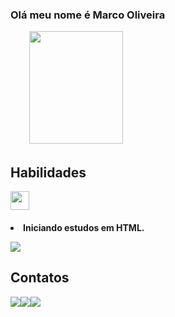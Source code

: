 <h3 p align="left">
Olá meu nome é Marco Oliveira </h3>
 <p align="left"> ﾠﾠ
<img src="https://cdn.discordapp.com/attachments/435514046192812045/1064720779817779200/1673919597333.jpg" width="150" height="180">

## Habilidades
<img src="https://cdn.jsdelivr.net/gh/devicons/devicon/icons/html5/html5-plain-wordmark.svg" width="30"> </h5>
<h4>
<li>Iniciando estudos em HTML.
 <p align="left">
<img src="https://github-readme-stats.vercel.app/api?username=marcooliveira4566&show_icons=true&theme=dark">

## Contatos
<a href="https://wa.me/5513996062520" width="80"><img src="https://img.shields.io/badge/WhatsApp-25D366?style=for-the-badge&logo=whatsapp&logoColor=white"><a href="https://www.linkedin.com/mwlite/in/marco-oliveira-a18829260"><img src="https://img.shields.io/badge/LinkedIn-0077B5?style=for-the-badge&logo=linkedin&logoColor=white"><a href="mailto:omarcooliveira.12@gmail.com"><img src="https://img.shields.io/badge/Gmail-D14836?style=for-the-badge&logo=gmail&logoColor=white">
